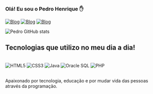 ### Olá! Eu sou o Pedro Henrique ✋

[![Blog](https://img.shields.io/badge/Instagram-E4405F?style=for-the-badge&logo=instagram&logoColor=white)](https://www.instagram.com/pedrown__/)
[![Blog](https://img.shields.io/badge/WhatsApp-25D366?style=for-the-badge&logo=whatsapp&logoColor=white)](https://api.whatsapp.com/send/?phone=%2B553491614321&text&type=phone_number&app_absent=0)
[![Blog](https://img.shields.io/badge/LinkedIn-0077B5?style=for-the-badge&logo=linkedin&logoColor=white)](https://www.linkedin.com/in/pedro-henrique-silva-carvalho-81a077240/)

![Pedro GitHub stats](https://github-readme-stats.vercel.app/api?username=Pedrown1&show_icons=true&theme=dracula)

## Tecnologias que utilizo no meu dia a dia!

<div style="display: inline_block"><br/>
    <img align="center" alt="HTML5" src="https://img.shields.io/badge/HTML5-E34F26?style=for-the-badge&logo=html5&logoColor=white" />
    <img align="center" alt="CSS3" src="https://img.shields.io/badge/CSS3-1572B6?style=for-the-badge&logo=css3&logoColor=white" />
    <img align="center" alt="Java" src="https://img.shields.io/badge/Java-007396?style=for-the-badge&logo=java&logoColor=white" />
    <img align="center" alt="Oracle SQL" src="https://img.shields.io/badge/Oracle_SQL-F80000?style=for-the-badge&logo=oracle&logoColor=white" />
    <img align="center" alt="PHP" src="https://img.shields.io/badge/PHP-777BB4?style=for-the-badge&logo=php&logoColor=white" />
</div><br/>

Apaixonado por tecnologia, educação e por mudar vida das pessoas através da programação.


